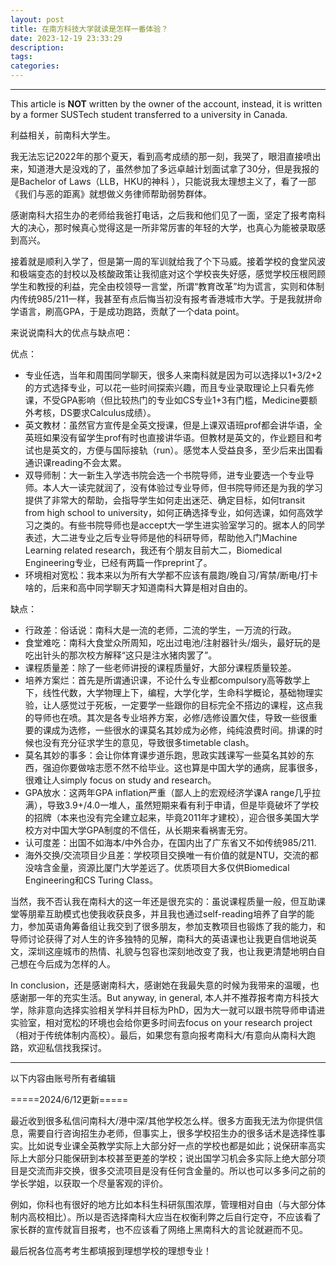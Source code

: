 ```yaml
---
layout: post
title: 在南方科技大学就读是怎样一番体验？
date: 2023-12-19 23:33:29
description:
tags: 
categories:
---
```


---
This article is **NOT** written by the owner of the account, instead, it is written by a former SUSTech student transferred to a university in Canada.

利益相关，前南科大学生。

我无法忘记2022年的那个夏天，看到高考成绩的那一刻，我哭了，眼泪直接喷出来，知道港大是没戏的了，虽然参加了多远卓越计划面试拿了30分，但是我报的是Bachelor of Laws（LLB，HKU的神科 ），只能说我太理想主义了，看了一部《我们与恶的距离》就想做义务律师帮助弱势群体。

感谢南科大招生办的老师给我爸打电话，之后我和他们见了一面，坚定了报考南科大的决心，那时候真心觉得这是一所非常厉害的年轻的大学，也真心为能被录取感到高兴。

接着就是顺利入学了，但是第一周的军训就给我了个下马威。接着学校的食堂风波和极端变态的封校以及核酸政策让我彻底对这个学校丧失好感，感觉学校压根罔顾学生和教授的利益，完全由校领导一言堂，所谓“教育改革”均为谎言，实则和体制内传统985/211一样，我甚至有点后悔当初没有报考香港城市大学。于是我就拼命学语言，刷高GPA，于是成功跑路，贡献了一个data point。

来说说南科大的优点与缺点吧：

优点：

* 专业任选，当年和周围同学聊天，很多人来南科就是因为可以选择以1+3/2+2的方式选择专业，可以花一些时间探索兴趣，而且专业录取理论上只看先修课，不受GPA影响（但比较热门的专业如CS专业1+3有门槛，Medicine要额外考核，DS要求Calculus成绩）。
* 英文教材：虽然官方宣传是全英文授课，但是上课双语班prof都会讲华语，全英班如果没有留学生prof有时也直接讲华语。但教材是英文的，作业题目和考试也是英文的，方便与国际接轨（run）。感觉本人受益良多，至少后来出国看通识课reading不会太累。
* 双导师制：大一新生入学选书院会选一个书院导师，进专业要选一个专业导师。本人大一读完就润了，没有体验过专业导师，但书院导师还是为我的学习提供了非常大的帮助，会指导学生如何走出迷茫、确定目标，如何transit from high school to university，如何正确选择专业，如何选课，如何高效学习之类的。有些书院导师也是accept大一学生进实验室学习的。据本人的同学表述，大二进专业之后专业导师是他的科研导师，帮助他入门Machine Learning related research，我还有个朋友目前大二，Biomedical Engineering专业，已经有两篇一作preprint了。
* 环境相对宽松：我本来以为所有大学都不应该有晨跑/晚自习/宵禁/断电/打卡啥的，后来和高中同学聊天才知道南科大算是相对自由的。

缺点：

* 行政差：俗话说：南科大是一流的老师，二流的学生，一万流的行政。
* 食堂难吃：南科大食堂众所周知，吃出过电池/注射器针头/烟头，最好玩的是吃出针头的那次校方解释“这只是注水猪肉罢了”。
* 课程质量差：除了一些老师讲授的课程质量好，大部分课程质量较差。
* 培养方案烂：首先是所谓通识课，不论什么专业都compulsory高等数学上下，线性代数，大学物理上下，编程，大学化学，生命科学概论，基础物理实验，让人感觉过于死板，一定要学一些跟你的目标完全不搭边的课程，这点我的导师也在喷。其次是各专业培养方案，必修/选修设置欠佳，导致一些很重要的课成为选修，一些很水的课莫名其妙成为必修，纯纯浪费时间。排课的时候也没有充分征求学生的意见，导致很多timetable clash。
* 莫名其妙的事多：会让你体育课步道乐跑，思政实践课写一些莫名其妙的东西，强迫你要做啥志愿不然不给毕业。这也算是中国大学的通病，屁事很多，很难让人simply focus on study and research。
* GPA放水：这两年GPA inflation严重（鄙人上的宏观经济学课A range几乎拉满），导致3.9+/4.0一堆人，虽然短期来看有利于申请，但是毕竟破坏了学校的招牌（本来也没有完全建立起来，毕竟2011年才建校），迎合很多美国大学校方对中国大学GPA制度的不信任，从长期来看祸害无穷。
* 认可度差：出国不如海本/中外合办，在国内出了广东省又不如传统985/211.
* 海外交换/交流项目少且差：学校项目交换唯一有价值的就是NTU，交流的都没啥含金量，资源比厦门大学差远了。优质项目大多仅供Biomedical Engineering和CS Turing Class。

当然，我不否认我在南科大的这一年还是很充实的：虽说课程质量一般，但互助课堂等朋辈互助模式也使我收获良多，并且我也通过self-reading培养了自学的能力，参加英语角筹备组让我交到了很多朋友，参加支教项目也锻炼了我的能力，和导师讨论获得了对人生的许多独特的见解，南科大的英语课也让我更自信地说英文，深圳这座城市的热情、礼貌与包容也深刻地改变了我，也让我更清楚地明白自己想在今后成为怎样的人。

In conclusion，还是感谢南科大，感谢她在我最失意的时候为我带来的温暖，也感谢那一年的充实生活。But anyway, in general, 本人并不推荐报考南方科技大学，除非意向选择实验相关学科并目标为PhD，因为大一就可以跟书院导师申请进实验室，相对宽松的环境也会给你更多时间去focus on your research project（相对于传统体制内高校）。最后，如果您有意向报考南科大/有意向从南科大跑路，欢迎私信找我探讨。

---
以下内容由账号所有者编辑

=====2024/6/12更新=====

最近收到很多私信问南科大/港中深/其他学校怎么样。很多方面我无法为你提供信息，需要自行咨询招生办老师，但事实上，很多学校招生办的很多话术是选择性事实。比如说专业课全英教学实际上大部分好一点的学校也都是如此；说保研率高实际上大部分只能保研到本校甚至更差的学校；说出国学习机会多实际上绝大部分项目是交流而非交换，很多交流项目是没有任何含金量的。所以也可以多多问之前的学长学姐，以获取一个尽量客观的评价。

例如，你科也有很好的地方比如本科生科研氛围浓厚，管理相对自由（与大部分体制内高校相比）。所以是否选择南科大应当在权衡利弊之后自行定夺，不应该看了家长群的宣传就盲目报考，也不应该看了网络上黑南科大的言论就避而不见。

最后祝各位高考考生都填报到理想学校的理想专业！